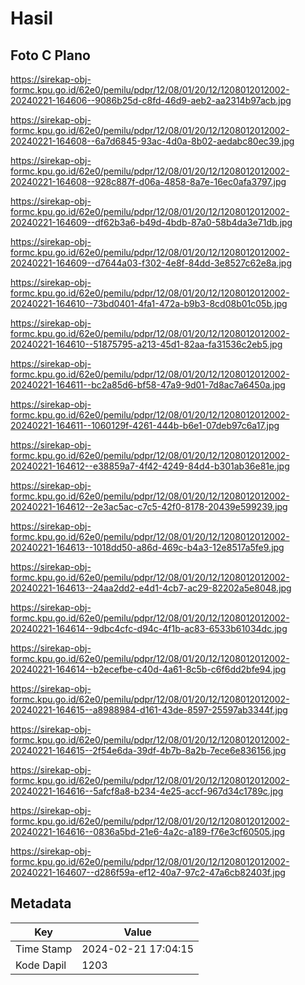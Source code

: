 # Hasil

## Foto C Plano

https://sirekap-obj-formc.kpu.go.id/62e0/pemilu/pdpr/12/08/01/20/12/1208012012002-20240221-164606--9086b25d-c8fd-46d9-aeb2-aa2314b97acb.jpg

https://sirekap-obj-formc.kpu.go.id/62e0/pemilu/pdpr/12/08/01/20/12/1208012012002-20240221-164608--6a7d6845-93ac-4d0a-8b02-aedabc80ec39.jpg

https://sirekap-obj-formc.kpu.go.id/62e0/pemilu/pdpr/12/08/01/20/12/1208012012002-20240221-164608--928c887f-d06a-4858-8a7e-16ec0afa3797.jpg

https://sirekap-obj-formc.kpu.go.id/62e0/pemilu/pdpr/12/08/01/20/12/1208012012002-20240221-164609--df62b3a6-b49d-4bdb-87a0-58b4da3e71db.jpg

https://sirekap-obj-formc.kpu.go.id/62e0/pemilu/pdpr/12/08/01/20/12/1208012012002-20240221-164609--d7644a03-f302-4e8f-84dd-3e8527c62e8a.jpg

https://sirekap-obj-formc.kpu.go.id/62e0/pemilu/pdpr/12/08/01/20/12/1208012012002-20240221-164610--73bd0401-4fa1-472a-b9b3-8cd08b01c05b.jpg

https://sirekap-obj-formc.kpu.go.id/62e0/pemilu/pdpr/12/08/01/20/12/1208012012002-20240221-164610--51875795-a213-45d1-82aa-fa31536c2eb5.jpg

https://sirekap-obj-formc.kpu.go.id/62e0/pemilu/pdpr/12/08/01/20/12/1208012012002-20240221-164611--bc2a85d6-bf58-47a9-9d01-7d8ac7a6450a.jpg

https://sirekap-obj-formc.kpu.go.id/62e0/pemilu/pdpr/12/08/01/20/12/1208012012002-20240221-164611--1060129f-4261-444b-b6e1-07deb97c6a17.jpg

https://sirekap-obj-formc.kpu.go.id/62e0/pemilu/pdpr/12/08/01/20/12/1208012012002-20240221-164612--e38859a7-4f42-4249-84d4-b301ab36e81e.jpg

https://sirekap-obj-formc.kpu.go.id/62e0/pemilu/pdpr/12/08/01/20/12/1208012012002-20240221-164612--2e3ac5ac-c7c5-42f0-8178-20439e599239.jpg

https://sirekap-obj-formc.kpu.go.id/62e0/pemilu/pdpr/12/08/01/20/12/1208012012002-20240221-164613--1018dd50-a86d-469c-b4a3-12e8517a5fe9.jpg

https://sirekap-obj-formc.kpu.go.id/62e0/pemilu/pdpr/12/08/01/20/12/1208012012002-20240221-164613--24aa2dd2-e4d1-4cb7-ac29-82202a5e8048.jpg

https://sirekap-obj-formc.kpu.go.id/62e0/pemilu/pdpr/12/08/01/20/12/1208012012002-20240221-164614--9dbc4cfc-d94c-4f1b-ac83-6533b61034dc.jpg

https://sirekap-obj-formc.kpu.go.id/62e0/pemilu/pdpr/12/08/01/20/12/1208012012002-20240221-164614--b2ecefbe-c40d-4a61-8c5b-c6f6dd2bfe94.jpg

https://sirekap-obj-formc.kpu.go.id/62e0/pemilu/pdpr/12/08/01/20/12/1208012012002-20240221-164615--a8988984-d161-43de-8597-25597ab3344f.jpg

https://sirekap-obj-formc.kpu.go.id/62e0/pemilu/pdpr/12/08/01/20/12/1208012012002-20240221-164615--2f54e6da-39df-4b7b-8a2b-7ece6e836156.jpg

https://sirekap-obj-formc.kpu.go.id/62e0/pemilu/pdpr/12/08/01/20/12/1208012012002-20240221-164616--5afcf8a8-b234-4e25-accf-967d34c1789c.jpg

https://sirekap-obj-formc.kpu.go.id/62e0/pemilu/pdpr/12/08/01/20/12/1208012012002-20240221-164616--0836a5bd-21e6-4a2c-a189-f76e3cf60505.jpg

https://sirekap-obj-formc.kpu.go.id/62e0/pemilu/pdpr/12/08/01/20/12/1208012012002-20240221-164607--d286f59a-ef12-40a7-97c2-47a6cb82403f.jpg


## Metadata

| Key        | Value               |
| ---------- | ------------------- |
| Time Stamp | 2024-02-21 17:04:15 |
| Kode Dapil | 1203                |



